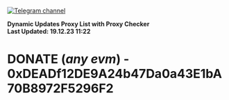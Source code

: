 [![Telegram channel](https://img.shields.io/endpoint?url=https://runkit.io/damiankrawczyk/telegram-badge/branches/master?url=https://t.me/n4z4v0d)](https://t.me/n4z4v0d) 

**Dynamic Updates Proxy List with Proxy Checker**  
**Last Updated: 19.12.23 11:22**

# DONATE (_any evm_) - 0xDEADf12DE9A24b47Da0a43E1bA70B8972F5296F2
